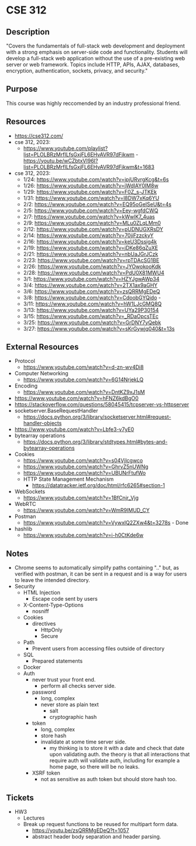 
# CSE 312

## Description
"Covers the fundamentals of full-stack web development and deployment with a strong emphasis on server-side code and functionality. Students will develop a full-stack web application without the use of a pre-existing web server or web framework. Topics include HTTP, APIs, AJAX, databases, encryption, authentication, sockets, privacy, and security."

## Purpose
This course was highly reccomended by an industry professional friend. 

## Resources
- https://cse312.com/
- cse 312, 2023: 
    - https://www.youtube.com/playlist?list=PLOLBRzMrfILfsGxjFL6EHvAVR97dFjkwm - https://youtu.be/wCZbtxVI96I?list=PLOLBRzMrfILfsGxjFL6EHvAVR97dFjkwm&t=1683
- cse 312, 2023:
    - 1/24: https://www.youtube.com/watch?v=jpjURvrgKcg&t=6s
    - 1/26: https://www.youtube.com/watch?v=jWdIAY0IM8w
    - 1/29: https://www.youtube.com/watch?v=F0Z_s-JTKEk
    - 1/31: https://www.youtube.com/watch?v=l8DW7xKq6YU
    - 2/2: https://www.youtube.com/watch?v=EQ95oGeISeU&t=4s
    - 2/5: https://www.youtube.com/watch?v=Eey-wgfdCWQ
    - 2/7: https://www.youtube.com/watch?v=kWwlK7_4uas
    - 2/9: https://www.youtube.com/watch?v=MLu0ZLqLMm0 
    - 2/12: https://www.youtube.com/watch?v=pUDNUGXRsDY
    - 2/14: https://www.youtube.com/watch?v=70jiFzzckyY 
    - 2/16: https://www.youtube.com/watch?v=keU3Dssig4k 
    - 2/19: https://www.youtube.com/watch?v=jDKe86qZuXE 
    - 2/21: https://www.youtube.com/watch?v=nbUaJGrJCzk 
    - 2/23: https://www.youtube.com/watch?v=rpTDAcSG1BE 
    - 2/26: https://www.youtube.com/watch?v=JYOwokooKdk 
    - 2/28: https://www.youtube.com/watch?v=PdU0X81MWU4 
    - 3/1: https://www.youtube.com/watch?v=HZYJgwAWp34 
    - 3/4: https://www.youtube.com/watch?v=2TX1ax9aGHY 
    - 3/6: https://www.youtube.com/watch?v=zsQRRMgEDeQ  
    - 3/8: https://www.youtube.com/watch?v=CdoobGYQido -
    - 3/11: https://www.youtube.com/watch?v=hW1LJcGMQ8Q
    - 3/13: https://www.youtube.com/watch?v=UYa29P30154
    - 3/15: https://www.youtube.com/watch?v=_RDaOpcsTEc
    - 3/25: https://www.youtube.com/watch?v=GrDNY7yQebk
    - 3/27: https://www.youtube.com/watch?v=sKrGywjq040&t=13s

## External Resources
- Protocol
    - https://www.youtube.com/watch?v=d-zn-wv4Di8
- Computer Networking
    - https://www.youtube.com/watch?v=6G14NrjekLQ
- Encoding
    - https://www.youtube.com/watch?v=DntKZ9xJ1sM
- https://www.youtube.com/watch?v=hFNZ6kdBgO0
- https://stackoverflow.com/questions/58045415/tcpserver-vs-httpserver
- socketserver.BaseRequestHandler
    - https://docs.python.org/3/library/socketserver.html#request-handler-objects 
- https://www.youtube.com/watch?v=Lbfe3-v7yE0
- bytearray operations
    - https://docs.python.org/3/library/stdtypes.html#bytes-and-bytearray-operations 
- Cookies 
    - https://www.youtube.com/watch?v=s04Vjlcgwco  
    - https://www.youtube.com/watch?v=GhrvZ5nUWNg 
    - https://www.youtube.com/watch?v=UBUNrFtufWo 
    - HTTP State Management Mechanism
        - https://datatracker.ietf.org/doc/html/rfc6265#section-1 
- WebSockets
    - https://www.youtube.com/watch?v=1BfCnjr_Vjg
- WebRTC
    - https://www.youtube.com/watch?v=WmR9IMUD_CY
- Postman
    - https://www.youtube.com/watch?v=VywxIQ2ZXw4&t=3278s - Done
- hashlib
    - https://www.youtube.com/watch?v=i-h0CtKde6w

## Notes
- Chrome seems to automatically simplify paths containing ".." but, as verified with postman, it can be sent in a request and is a way for users to leave the intended directory. 
- Security 
    - HTML Injection 
        - Escape code sent by users
    - X-Content-Type-Options
        - nosniff 
    - Cookies
        - directives
            - HttpOnly 
            - Secure 
    - Path
        - Prevent users from accessing files outside of directory
    - SQL
        - Prepared statements 
    - Docker 
    - Auth
        - never trust your front end. 
            - perform all checks server side. 
        - password
            - long, complex
            - never store as plain text
                - salt
                - cryptographic hash
        - token
            - long, complex
            - store hash 
            - invalidate at some time server side. 
                - my thinking is to store it with a date and check that date upon validating auth. the theory is that all interactions that require auth will validate auth, including for example a home page, so there will be no leaks.
        - XSRF token
            - not as sensitive as auth token but should store hash too. 

## Tickets
- HW3
    - Lectures
    - Break up request functions to be reused for multipart form data. 
        - https://youtu.be/zsQRRMgEDeQ?t=1057
        - abstract header body separation and header parsing. 

                
                
        

        
    

    

        


